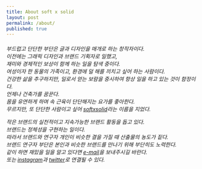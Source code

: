 ```yaml
---
title: About soft x solid
layout: post
permalink: /about/
published: true
---
```

<h6>
<p> 부드럽고 단단한 부단은 글과 디자인을 매개로 하는 창작자이다.<br>
이전에는 그래픽 디자인과 브랜드 기획자로 일했고,<br>
재미와 경제적인 보상이 함께 하는 일을 탐색 중이다.<br> 
여성이자 한 동물의 가족이고, 환경에 덜 해를 끼치고 싶어 하는 사람이다.<br>
건강한 삶을 추구하지만, 일로서 얻는 보람을 중시하여 항상 일을 하고 있는 것이 함정이다.<br>
언제나 건축가를 꿈꾼다.<br>
몸을 유연하게 하며 속 근육이 단단해지는 요가를 좋아한다.<br>
무르지만, 또 단단한 사람이고 싶어 <a href="https://softxsolid.github.io/blog">softxsolid</a>라는 이름을 지었다.<br> </p>

<p> 작은 브랜드의 실천적이고 지속가능한 브랜드 활동을 돕고 있다.<br>
브랜드는 정체성을 구현하는 일이다.<br>
따라서 브랜드와 연구자 개인이 비슷한 결을 가질 때 산출물의 농도가 짙다.<br>
브랜드 연구자 부단은 본인과 비슷한 브랜드를 만나기 위해 부단히도 노력한다.<br>
같이 하면 재밌을 일을 알고 있다면 <a href="softxsolid@gmail.com">e-mail</a>을 보내주시길 바란다.<br> 
또는 <a href="https://www.instagram.com/softxsolid/">instagram</a>과 <a href="https://twitter.com/softxsolid">twitter</a>로 연결될 수 있다.</p>

</h6>
